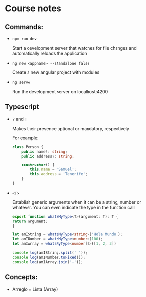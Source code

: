 # Course notes

## Commands:
- `npm run dev` 

    Start a development server that watches for file changes and automatically reloads the application

- `ng new <appname> --standalone false`

    Create a new angular project with modules

- `ng serve`

    Run the development server on localhost:4200

## Typescript
- `?` and `!` 

    Makes their presence optional or mandatory, respectively

    For example:
    ```ts
    class Person {
        public name!: string;
        public address?: string;

        constructor() {
            this.name = 'Samuel';
            this.address = 'Tenerife';
        }
    }
    ```

- `<T>`

    Establish generic arguments when it can be a string, number or whatever. You can even indicate the type in the function call

    ```ts
    export function whatsMyType<T>(argument: T): T {
    return argument;
    }

    let amIString = whatsMyType<string>('Hola Mundo');
    let amINumber = whatsMyType<number>(100);
    let amIArray = whatsMyType<number[]>([1, 2, 3]);

    console.log(amIString.split(' '));
    console.log(amINumber.toFixed());
    console.log(amIArray.join('-'));
    ```

## Concepts:

- Arreglo = Lista (Array)